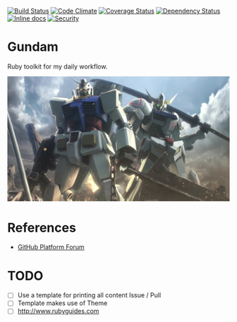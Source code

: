 [![Build Status](https://travis-ci.org/dsaenztagarro/gundam.svg?branch=master)](https://travis-ci.org/dsaenztagarro/gundam)
[![Code Climate](https://codeclimate.com/github/dsaenztagarro/gundam/badges/gpa.svg)](https://codeclimate.com/github/dsaenztagarro/gundam)
[![Coverage Status](https://coveralls.io/repos/github/dsaenztagarro/gundam/badge.svg?branch=master)](https://coveralls.io/github/dsaenztagarro/gundam?branch=master)
[![Dependency Status](https://gemnasium.com/badges/github.com/dsaenztagarro/gundam.svg)](https://gemnasium.com/github.com/dsaenztagarro/gundam)
[![Inline docs](http://inch-ci.org/github/dsaenztagarro/gundam.svg?branch=master)](http://inch-ci.org/github/dsaenztagarro/gundam)
[![Security](https://hakiri.io/github/dsaenztagarro/gundam/master.svg)](https://hakiri.io/github/dsaenztagarro/gundam/master)


# Gundam

Ruby toolkit for my daily workflow.

![](gundam.jpg)

# References

- [GitHub Platform Forum](https://platform.github.community)

# TODO

- [ ] Use a template for printing all content Issue / Pull
- [ ] Template makes use of Theme
- [ ] http://www.rubyguides.com
